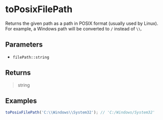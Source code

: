 # toPosixFilePath <Badge type="tip" text="JavaScript" />

Returns the given path as a path in POSIX format (usually used by Linux). For example, a Windows path will be converted to `/` instead of `\\`.

## Parameters

- `filePath::string`

## Returns

> string

## Examples

```javascript
toPosixFilePath('C:\\Windows\\System32'); // 'C:/Windows/System32'
```
